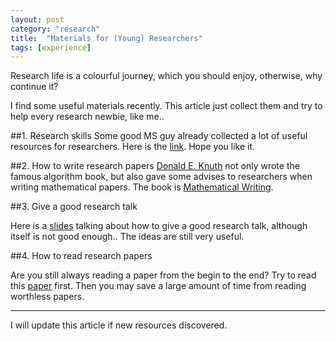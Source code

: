 ```yaml
---
layout: post
category: "research"
title:  "Materials for (Young) Researchers"
tags: [experience]
---
```


Research life is a colourful journey, which you should enjoy, otherwise, why continue it?

I find some useful materials recently. This article just collect them and try to help every research newbie, like me..

##1. Research skills
Some good MS guy already collected a lot of useful resources for researchers. Here is the [link](http://research.microsoft.com/en-us/um/people/simonpj/papers/giving-a-talk/giving-a-talk.htm). Hope you like it.

##2. How to write research papers
[Donald E. Knuth](http://www-cs-faculty.stanford.edu/~uno/) not only wrote the famous algorithm book, but also gave some advises to researchers when writing mathematical papers. The book is [Mathematical Writing](http://haidaoxiaofei.me/d/mathwriting.pdf).

##3. Give a good research talk

Here is a [slides](http://haidaoxiaofei.me/d/tsinghua-mar-2013.pdf) talking about how to give a good research talk, although itself is not good enough.. The ideas are still very useful.

##4. How to read research papers

Are you still always reading a paper from the begin to the end? Try to read this [paper](http://haidaoxiaofei.me/d/paper-reading.pdf) first. Then you may save a large amount of time from reading worthless papers.

------
I will update this article if new resources discovered.